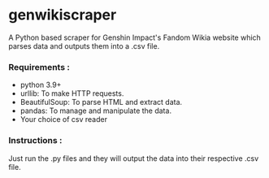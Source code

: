 # genwikiscraper
A Python based scraper for Genshin Impact's Fandom Wikia website which parses data and outputs them into a .csv file.

### Requirements : 

- python 3.9+
- urllib: To make HTTP requests.
- BeautifulSoup: To parse HTML and extract data.
- pandas: To manage and manipulate the data.
- Your choice of csv reader

### Instructions :
Just run the .py files and they will output the data into their respective .csv file.
